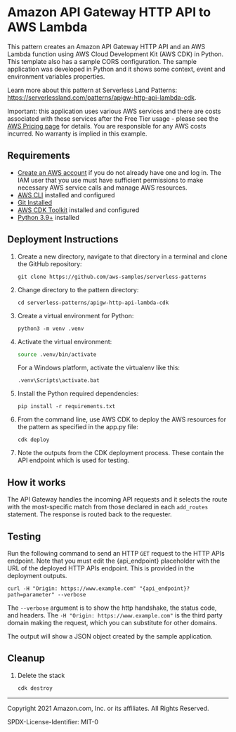 # Amazon API Gateway HTTP API to AWS Lambda

This pattern creates an Amazon API Gateway HTTP API and an AWS Lambda function using AWS Cloud Development Kit (AWS CDK) in
Python. This template also has a sample CORS configuration. The sample application was developed in Python and it shows some
context, event and environment variables properties.

Learn more about this pattern at Serverless Land Patterns: https://serverlessland.com/patterns/apigw-http-api-lambda-cdk.

Important: this application uses various AWS services and there are costs associated with these services after the Free Tier
usage - please see the [AWS Pricing page](https://aws.amazon.com/pricing/) for details. You are responsible for any AWS costs
incurred. No warranty is implied in this example.

## Requirements

* [Create an AWS account](https://portal.aws.amazon.com/gp/aws/developer/registration/index.html) if you do not already have one
  and log in. The IAM user that you use must have sufficient permissions to make necessary AWS service calls and manage AWS
  resources.
* [AWS CLI](https://docs.aws.amazon.com/cli/latest/userguide/install-cliv2.html) installed and configured
* [Git Installed](https://git-scm.com/book/en/v2/Getting-Started-Installing-Git)
* [AWS CDK Toolkit](https://docs.aws.amazon.com/cdk/latest/guide/cli.html) installed and configured
* [Python 3.9+](https://www.python.org/downloads/) installed

## Deployment Instructions

1. Create a new directory, navigate to that directory in a terminal and clone the GitHub repository:
    ``` 
    git clone https://github.com/aws-samples/serverless-patterns
    ```
1. Change directory to the pattern directory:
    ```
    cd serverless-patterns/apigw-http-api-lambda-cdk
    ```
1. Create a virtual environment for Python:
    ```
    python3 -m venv .venv
    ```
1. Activate the virtual environment:
    ```bash
    source .venv/bin/activate
    ```

    For a Windows platform, activate the virtualenv like this:
    ```
    .venv\Scripts\activate.bat
    ```
1. Install the Python required dependencies:
    ```
    pip install -r requirements.txt
    ```
1. From the command line, use AWS CDK to deploy the AWS resources for the pattern as specified in the app.py file:
    ```
    cdk deploy
    ```
1. Note the outputs from the CDK deployment process. These contain the API endpoint which is used for testing.

## How it works

The API Gateway handles the incoming API requests and it selects the route with the most-specific match from those declared in
each `add_routes` statement. The response is routed back to the requester. 

## Testing

Run the following command to send an HTTP `GET` request to the HTTP APIs endpoint. Note that you must edit the {api_endpoint}
placeholder with the URL of the deployed HTTP APIs endpoint. This is provided in the deployment outputs.

```
curl -H "Origin: https://www.example.com" "{api_endpoint}?path=parameter" --verbose
```

The `--verbose` argument is to show the http handshake, the status code, and headers. The `-H "Origin: https://www.example.com"`
is the third party domain making the request, which you can substitute for other domains.

The output will show a JSON object created by the sample application.

## Cleanup
 
1. Delete the stack
    ```bash
    cdk destroy
    ```

----
Copyright 2021 Amazon.com, Inc. or its affiliates. All Rights Reserved.

SPDX-License-Identifier: MIT-0